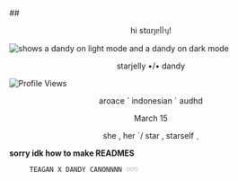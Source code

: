 ##<p align="center">һі s𝗍ᥲrȷᥱᥣᥣᥡ!</p> 




<picture>
 <source media="(prefers-color-scheme: dark)" [srcset="(https://files.catbox.moe/57pfbk.gif)">
 <source media="(prefers-color-scheme: light)" srcset="https://files.catbox.moe/9nongc.gif">
 <img alt="shows a dandy on light mode and a dandy on dark mode" src="https://files.catbox.moe/01u8gt.png">
</picture>


<p align="center">starjelly •/• dandy </p>

![Profile Views](https://komarev.com/ghpvc/?username=starjelly&color=b8c0ff)


<p align="center">aroace ˋ indonesian ˊ audhd</p>

<p align="center">March 15</p>

<p align="center">she , her ˊ/ star , starself ˎ</p>

**sorry idk how to make READMES**

         TEAGAN X DANDY CANONNNN ♡♡♡



